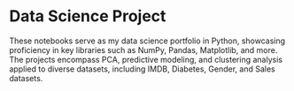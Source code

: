 # Data Science Project
These notebooks serve as my data science portfolio in Python, showcasing proficiency in key libraries such as NumPy, Pandas, Matplotlib, and more. The projects encompass PCA, predictive modeling, and clustering analysis applied to diverse datasets, including IMDB, Diabetes, Gender, and Sales datasets.
